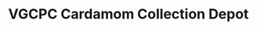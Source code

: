 ---
title: "VGCPC Cardamom Collection Depot"
url: /nariyampara/vgcpc-cardamom-collection-depot/
shop: Gewürze
---
